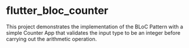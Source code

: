 # flutter_bloc_counter

This project demonstrates the implementation of the BLoC Pattern with a simple Counter App that validates the input type to be an integer before carrying out the arithmetic operation.
